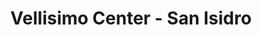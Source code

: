 ---
title: "Vellisimo Center - San Isidro"
url: /san-isidro/vellisimo-center-san-isidro/
shop: cosméticos
---